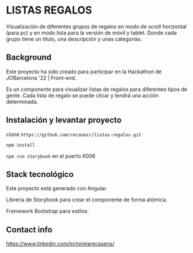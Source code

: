 # LISTAS REGALOS
Visualización de diferentes grupos de regalos en modo de scroll horizontal (para pc) y en modo lista para la versión de móvil y tablet. Donde cada grupo tiene un título, una descripción y unas categorías.

## Background 
Este proyecto ha sido creado para participar en la Hackathon de JOBarcelona '22 | Front-end.

Es un componente para visualizar listas de regalos para diferentes tipos de gente. Cada lista de regalo se puede clicar y tendrá una acción determinada.

## Instalación y levantar proyecto

clone `https://github.com/recasmir/listas-regalos.git`

`npm install`

`npm run storybook` en el puerto 6006

## Stack tecnológico
Este proyecto está generado con Angular. 

Libreria de Storybook para crear el componente de forma atómica.

Framework Bootstrap para estilos.

## Contact info
https://www.linkedin.com/in/mireiarecasens/